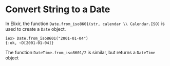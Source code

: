 # Convert String to a Date

In Elixir, the function `Date.from_iso8601(str, calendar \\ Calendar.ISO)`
is used to create a `Date` object.

```
iex> Date.from_iso8601("2001-01-04")
{:ok, ~D[2001-01-04]}
```

The function `DateTime.from_iso8601/2` is similar, but returns a `DateTime` object
